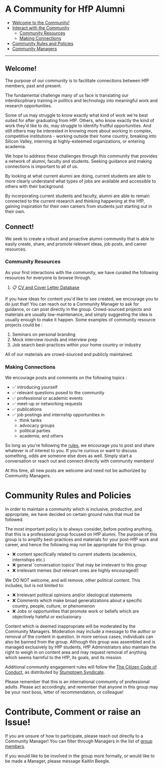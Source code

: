 A Community for HfP Alumni
=============================

- [Welcome to the Community!](#welcome)
- [Interact with the Community](#connect)
  - [Community Resources](#community-resources)
  - [Making Connections](#making-connections)
- [Community Rules and Policies](#community-rules-and-policies)
- [Community Managers](#contribute-comment-or-raise-an-issue)

--------------------------------

## Welcome!

The purpose of our community is to facilitate connections between HfP members, past and present. 

The fundamental challenge many of us face is translating our interdiscplinary training in politics and technology into meaningful work and research opportunities. 

Some of us may struggle to know exactly what kind of work we're best suited for after graduating from HfP. Others, who know exactly the kind of work they'd like to do, may struggle to identify fruitful opportunities. And still others may be interested in knowing more about working in complex, competitive institutions - working outside their home country, breaking into Silicon Valley, interning at highly-esteemed organizations, or entering academia. 

<!-- but don't know how to go about identifying those opportunities. -->
We hope to address these challenges through this community that provides a network of alumni, faculty and students. Seeking guidance and making connections is important to all of us.

By looking at what current alumni are doing, current students are able to more clearly understand what types of jobs are available and accessible to others with their background. 

By incorporating current students and faculty, alumni are able to remain connected to the current research and thinking happening at the HfP, gaining inspiration for their own careers from students just starting out in their own. 

## Connect!

We seek to create a robust and proactive alumni community that is able to easily create, share, and promote relevant ideas, job posts, and career resources. 

### Community Resources

As your first interactions with the community, we have curated the following resources for everyone to browse through.

1. :clipboard: [CV and Cover Letter Database](cvbank)

If you have ideas for content you'd like to see created, we encourage you to do just that! You can reach out to a Community Manager to ask for guidance, or can post directly in the group. Crowd-sourced projects and materials are usually low-maintenance, and simply suggesting the idea is usually enough to make it happen. Some examples of community resource projects could be :

1. Seminars on personal branding 
2. Mock interview rounds and interview prep 
3. Job search best-practices within your home country or industry 

All of our materials are crowd-sourced and publicly maintained.

### Making Connections

We encourage posts and comments on the following topics : 

- :white_check_mark: introducing yourself
- :white_check_mark: relevant questions posed to the community
- :white_check_mark: professional or academic events
- :white_check_mark: meet-up or networking requests
- :white_check_mark: publications
- :white_check_mark: job postings and internship opportunities in
  - think tanks
  - advocacy groups
  - political parties
  - academia, and others

So long as you're following the [rules](#community-rules-and-policies), we encourage you to post and share whatever is of interest to you. If you're curious or want to discuss something, odds are someone else does as well. Simply start a conversation or reach out and connect directly with community members!

At this time, all new posts are welcome and need not be authorized by Community Managers. 


# Community Rules and Policies

In order to maintain a community which is inclusive, productive, and appropriate, we have decided on certain ground rules that must be followed. 

The most important policy is to always consider, before posting anything, that this is a professional group focused on HfP alumni. The purpose of this group is to amplify best-practices and materials for your post-HfP work and career, and hence the following may not be appropriate for this group:

- :x: content specifically related to current students (academics, internships etc.) 
- :x: general 'conversation topics' that may be irrelevant to this group
- :x: irrelevant memes (but relevant ones are highly encouraged!)

We DO NOT welcome, and will remove, other political content.  This includes, but is not limited to: 
- :x: Irrelevant political opinions and/or ideological statements
- :x: Comments which make broad generalizations about a specific country, people, culture, or phenomenon 
- :x: Jobs or opportunities that promote work or beliefs which are objectively hateful or exclusionary

Content which is deemed inappropriate will be moderated by the Community Managers. Moderation may include a message to the author or removal of the content in question.  In more serious cases, individuals can also be banned from the group. Although this group was assembled and is managed exclusively by HfP students, HfP Administrators also maintain the right to weigh in on content area and may request removal of anything which seems harmful to the HfP, its goals, and its mission. 

Additional community engagement rules will follow the [The Citizen Code of Conduct](CODE_OF_CONDUCT.md), as distributed by [Stumptown Syndicate](http://stumptownsyndicate.org). 

Please remember that this is an international community of professional adults.  Please act accordingly, and remember that anyone in this group may be your next boss, letter of recommendation, or colleague! 

# Contribute, Comment or raise an Issue!

If you are unsure of how to participate, please reach out directly to a Community Manager! You can filter through Managers in the list of [group members](COMMUNITY_MNGRS.md). 

If you would like to be involved in the group more formally, or would like to be made a Manager, please message Kaitlin Beegle. 
<!-- example for mailto link: [Dr. Ken Lunde](mailto:lunde@adobe.com?subject=[GitHub]%20Source%20Han%20Sans) -->

